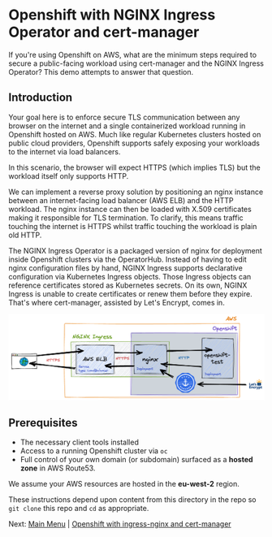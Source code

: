 # Openshift with NGINX Ingress Operator and cert-manager

If you're using Openshift on AWS, what are the minimum steps required to secure a public-facing workload using cert-manager and the NGINX Ingress Operator?
This demo attempts to answer that question.

## Introduction
Your goal here is to enforce secure TLS communication between any browser on the internet and a single containerized workload running in Openshift hosted on AWS.
Much like regular Kubernetes clusters hosted on public cloud providers, Openshift supports safely exposing your workloads to the internet via load balancers.

In this scenario, the browser will expect HTTPS (which implies TLS) but the workload itself only supports HTTP.

We can implement a reverse proxy solution by positioning an nginx instance between an internet-facing load balancer (AWS ELB) and the HTTP workload.
The nginx instance can then be loaded with X.509 certificates making it responsible for TLS termination.
To clarify, this means traffic touching the internet is HTTPS whilst traffic touching the workload is plain old HTTP.

The NGINX Ingress Operator is a packaged version of nginx for deployment inside Openshift clusters via the OperatorHub.
Instead of having to edit nginx configuration files by hand, NGINX Ingress supports declarative configuration via Kubernetes Ingress objects.
Those Ingress objects can reference certificates stored as Kubernetes secrets.
On its own, NGINX Ingress is unable to create certificates or renew them before they expire.
That's where cert-manager, assisted by Let's Encrypt, comes in.

![title](images/nginx-tls-os.png)

## Prerequisites

- The necessary client tools installed
- Access to a running Openshift cluster via `oc`
- Full control of your own domain (or subdomain) surfaced as a **hosted zone** in AWS Route53.

We assume your AWS resources are hosted in the **eu-west-2** region.

These instructions depend upon content from this directory in the repo so `git clone` this repo and `cd` as appropriate.

Next: [Main Menu](/README.md) | [Openshift with ingress-nginx and cert-manager](../02-openshift-ingress-nginx-cert-manager/README.md)
